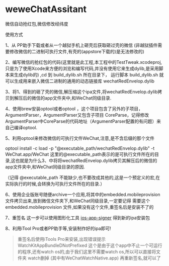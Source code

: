 # weweChatAssitant
微信自动抢红包,微信修改经纬度


使用方式


1、从 PP助手下载或者从一个越狱手机上砸壳后获取砸过壳的微信 (非越狱插件需要修改微信的二进制可执行文件,有壳的(appstore下载的)是无法修改的)

2、编写微信的抢红包的代码(这里就是此工程,本工程中的TestTweak.xcodeproj,只是为了使用Xcode来方便的浏览和编写代码,并没有使用它来生成dylib,是采用脚本来生成dylib的) ,cd 到 build_dylib.sh 所在目录下， 运行脚本 build_dylib.sh 就可以生成用来嵌入微信二进制的通用的动态链接库 wechatRedEnvelop.dylib

3、将1、得到的砸了壳的微信,解压缩这个ipa文件,将wechatRedEnvelop.dylib拷贝到解压后的微信的app文件夹中,和WeChat同级目录.

4、使用brew安装optool或者optool ，这个项目包含了另外的子项目，ArgumentParser，ArgumentParser又包含子项目 CoreParse，记得修改ArgumentParser中CoreParse的代码地址（ArgumentParser配置的有问题）来自己编译optool.

5、利用optool来修改微信的可执行文件WeChat,注意,是不含后缀的那个文件

optool install -c load -p "@executable_path/wechatRedEnvelop.dylib" -t WeChat.app/WeChat
这里的@executable_path表示的是可执行文件所在的目录,这也就是为什么3、中将将wechatRedEnvelop.dylib拷贝其解压后的微信的app文件夹中,和WeChat同级目录的原因.

（记得 @executable_path 不能缺少,也不要改成其他的,这是一个预定义的宏,在实际执行的时候,会转换为可执行文件所在的目录.）

6、使用企业版账号随便archive一个应用,将其中的embedded.mobileprovision文件拷贝出来,放到微信文件夹下,和WeChat同级目录,一定要记得 需要这个 embedded.mobileprovision 文件,如果没有这个文件,重签名后是安装不了的

7、重签名 这一步可以使用图形化工具 [ios-app-signer](https://github.com/DanTheMan827/ios-app-signer) 得到新的ipa安装包

8、利用iTool Pro或者PP助手等,安装制作好的ipa即可!

> 重签名后使用iTools Pro来安装,出现错误提示  WatchKitAppBundleDNotPrefixed
 这个是由于这个app中不止一个可运行的程序,还有watch os的,由于我们这里不需要watch os,所以可以直接将文件夹 watch删掉 (其中有WeChatWatchNative.app)
> 再重新签名,就可以了


